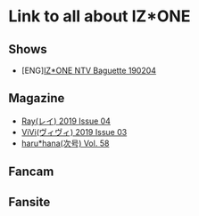 # Link to all about IZ*ONE

## Shows
- [ENG][IZ*ONE NTV Baguette 190204](https://www.youtube.com/watch?v=dgjBx73mjtU&feature=youtu.be)

## Magazine
- [Ray(レイ) 2019 Issue 04](https://www.amazon.co.jp/Ray-%E3%83%AC%E3%82%A4-2019%E5%B9%B4-04%E6%9C%88%E5%8F%B7-Ray%E7%B7%A8%E9%9B%86%E9%83%A8/dp/B07N3RG7GQ/ref=sr_1_1?ie=UTF8&qid=1551022146&sr=8-1&keywords=ray+2019%E5%B9%B44%E6%9C%88%E5%8F%B7)
- [ViVi(ヴィヴィ) 2019 Issue 03](https://www.amazon.co.jp/ViVi-%E3%83%B4%E3%82%A3%E3%83%B4%E3%82%A3-2019%E5%B9%B4-03-%E6%9C%88%E5%8F%B7/dp/B07M6RTWSD/ref=sr_1_2?ie=UTF8&qid=1551022220&sr=8-2&keywords=vivi)
- [haru*hana(次号) Vol. 58]()

## Fancam

## Fansite
